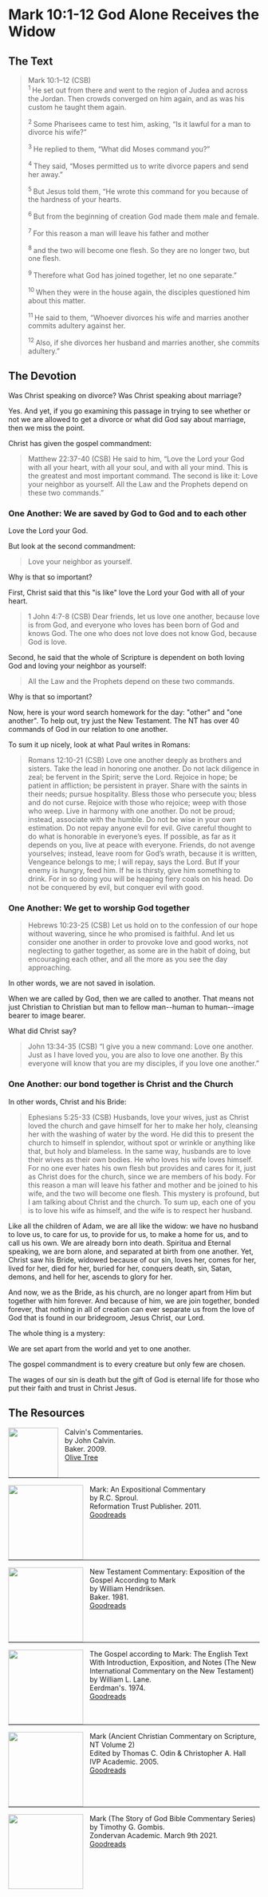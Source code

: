 # Mark 10:1-12 God Alone Receives the Widow

## The Text

>Mark 10:1–12 (CSB)  
><sup> 1 </sup> He set out from there and went to the region of Judea and across the Jordan. Then crowds converged on him again, and as was his custom he taught them again. 
>
><sup> 2 </sup> Some Pharisees came to test him, asking, “Is it lawful for a man to divorce his wife?” 
>
><sup> 3 </sup> He replied to them, “What did Moses command you?” 
>
><sup> 4 </sup> They said, “Moses permitted us to write divorce papers and send her away.” 
>
><sup> 5 </sup> But Jesus told them, “He wrote this command for you because of the hardness of your hearts. 
>
><sup> 6 </sup> But from the beginning of creation God made them male and female. 
>
><sup> 7 </sup> For this reason a man will leave his father and mother 
>
><sup> 8 </sup> and the two will become one flesh. So they are no longer two, but one flesh. 
>
><sup> 9 </sup> Therefore what God has joined together, let no one separate.” 
>
><sup> 10 </sup> When they were in the house again, the disciples questioned him about this matter. 
>
><sup> 11 </sup> He said to them, “Whoever divorces his wife and marries another commits adultery against her. 
>
><sup> 12 </sup> Also, if she divorces her husband and marries another, she commits adultery.”

## The Devotion

Was Christ speaking on divorce? Was Christ speaking about marriage?

Yes. And yet, if you go examining this passage in trying to see whether or not we are allowed to get a divorce or what did God say about marriage, then we miss the point.

Christ has given the gospel commandment:

>Matthew 22:37-40 (CSB) He said to him, “Love the Lord your God with all your heart, with all your soul, and with all your mind. This is the greatest and most important command. The second is like it: Love your neighbor as yourself. All the Law and the Prophets depend on these two commands.”

### One Another: We are saved by God to God and to each other

Love the Lord your God.

But look at the second commandment:

>Love your neighbor as yourself.

Why is that so important?

First, Christ said that this "is like" love the Lord your God with all of your heart.

>1 John 4:7-8 (CSB) Dear friends, let us love one another, because love is from God, and everyone who loves has been born of God and knows God. The one who does not love does not know God, because God is love.

Second, he said that the whole of Scripture is dependent on both loving God and loving your neighbor as yourself:

>All the Law and the Prophets depend on these two commands.

Why is that so important?

Now, here is your word search homework for the day: "other" and "one another". To help out, try just the New Testament. The NT has over 40 commands of God in our relation to one another.

To sum it up nicely, look at what Paul writes in Romans:

>Romans 12:10-21 (CSB) Love one another deeply as brothers and sisters. Take the lead in honoring one another. Do not lack diligence in zeal; be fervent in the Spirit; serve the Lord. Rejoice in hope; be patient in affliction; be persistent in prayer. Share with the saints in their needs; pursue hospitality. Bless those who persecute you; bless and do not curse. Rejoice with those who rejoice; weep with those who weep. Live in harmony with one another. Do not be proud; instead, associate with the humble. Do not be wise in your own estimation. Do not repay anyone evil for evil. Give careful thought to do what is honorable in everyone’s eyes. If possible, as far as it depends on you, live at peace with everyone. Friends, do not avenge yourselves; instead, leave room for God’s wrath, because it is written, Vengeance belongs to me; I will repay, says the Lord. But
If your enemy is hungry, feed him.
If he is thirsty, give him something to drink.
For in so doing
you will be heaping fiery coals on his head.
Do not be conquered by evil, but conquer evil with good.

### One Another: We get to worship God together

>Hebrews 10:23-25 (CSB) Let us hold on to the confession of our hope without wavering, since he who promised is faithful. And let us consider one another in order to provoke love and good works, not neglecting to gather together, as some are in the habit of doing, but encouraging each other, and all the more as you see the day approaching.

In other words, we are not saved in isolation.

When we are called by God, then we are called to another. That means not just Christian to Christian but man to fellow man--human to human--image bearer to image bearer.

What did Christ say?

>John 13:34-35 (CSB) “I give you a new command: Love one another. Just as I have loved you, you are also to love one another. By this everyone will know that you are my disciples, if you love one another.”

### One Another: our bond together is Christ and the Church

In other words, Christ and his Bride:

>Ephesians 5:25-33 (CSB) Husbands, love your wives, just as Christ loved the church and gave himself for her to make her holy, cleansing her with the washing of water by the word. He did this to present the church to himself in splendor, without spot or wrinkle or anything like that, but holy and blameless. In the same way, husbands are to love their wives as their own bodies. He who loves his wife loves himself. For no one ever hates his own flesh but provides and cares for it, just as Christ does for the church, since we are members of his body. For this reason a man will leave his father and mother and be joined to his wife, and the two will become one flesh. This mystery is profound, but I am talking about Christ and the church. To sum up, each one of you is to love his wife as himself, and the wife is to respect her husband.

Like all the children of Adam, we are all like the widow: we have no husband to love us, to care for us, to provide for us, to make a home for us, and to call us his own. We are already born into death. Spiritua and Eternal speaking, we are born alone, and separated at birth from one another. Yet, Christ saw his Bride, widowed because of our sin, loves her, comes for her, lived for her, died for her, buried for her, conquers death, sin, Satan, demons, and hell for her, ascends to glory for her.

And now, we as the Bride, as his church, are no longer apart from Him but together with him forever. And because of him, we are join together, bonded forever, that nothing in all of creation can ever separate us from the love of God that is found in our bridegroom, Jesus Christ, our Lord.

The whole thing is a mystery: 

We are set apart from the world and yet to one another.

The gospel commandment is to every creature but only few are chosen.

The wages of our sin is death but the gift of God is eternal life for those who put their faith and trust in Christ Jesus.

## The Resources

<p style="clear:both;">

<img src="/images/commentary-calvin-set-portrait.jpg" align="left" width="100" style="padding-right: 10px" />Calvin's Commentaries.  
by John Calvin.  
Baker. 2009.  
[Olive Tree](https://www.olivetree.com/store/product.php?productid=17517)

<p style="clear:both;">

---

<img src="/images/commentary-mark-sproul.jpg" align="left" width="150" style="padding-right: 10px" />Mark: An Expositional Commentary  
by R.C. Sproul.  
Reformation Trust Publisher. 2011.  
[Goodreads](https://www.goodreads.com/book/show/13329901-mark?ac=1&from_search=true&qid=AjPCOwNAXj&rank=1)

<p style="clear:both;">

---

<img src="/images/commentary-mark-hendriksen.jpg" align="left" width="150" style="padding-right: 10px" />New Testament Commentary: Exposition of the Gospel According to Mark  
by William Hendriksen.  
Baker. 1981.  
[Goodreads](https://www.goodreads.com/book/show/2365098.Mark)

<p style="clear:both;">

---

<img src="/images/commentary-mark-lane.jpg" align="left" width="150" style="padding-right: 10px" />The Gospel according to Mark: The English Text With Introduction, Exposition, and Notes (The New International Commentary on the New Testament)  
by William L. Lane.  
Eerdman's. 1974.  
[Goodreads](https://www.goodreads.com/book/show/978619.The_Gospel_of_Mark?from_search=true&from_srp=true&qid=UOUMUiJ7z4&rank=2)

<p style="clear:both;">

---

<img src="/images/commentary-mark-oden.jpg" align="left" width="150" style="padding-right: 10px" />Mark (Ancient Christian Commentary on Scripture, NT Volume 2)  
Edited by Thomas C. Odin & Christopher A. Hall  
IVP Academic. 2005.  
[Goodreads](https://www.goodreads.com/book/show/33015669-mark)

<p style="clear:both;">

---

<img src="/images/commentary-mark-gombis.jpg" align="left" width="150" style="padding-right: 10px" />Mark (The Story of God Bible Commentary Series)  
by Timothy G. Gombis.   
Zondervan Academic. March 9th 2021.  
[Goodreads](https://www.goodreads.com/book/show/54287613-mark)

<p style="clear:both;">

